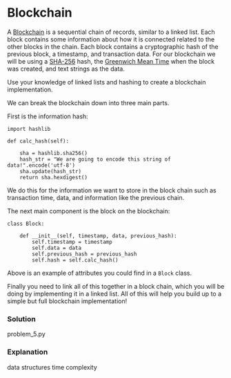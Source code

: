 # Blockchain

A [Blockchain](https://en.wikipedia.org/wiki/Blockchain) is a sequential chain of records, similar to a linked list. Each block contains some information about how it is connected related to the other blocks in the chain. Each block contains a cryptographic hash of the previous block, a timestamp, and transaction data. For our blockchain we will be using a [SHA-256](https://en.wikipedia.org/wiki/SHA-2) hash, the [Greenwich Mean Time](https://en.wikipedia.org/wiki/Greenwich_Mean_Time) when the block was created, and text strings as the data.

Use your knowledge of linked lists and hashing to create a blockchain implementation.

We can break the blockchain down into three main parts.

First is the information hash:

```
import hashlib

def calc_hash(self):

    sha = hashlib.sha256()
    hash_str = "We are going to encode this string of data!".encode('utf-8')
    sha.update(hash_str)
    return sha.hexdigest()

```
We do this for the information we want to store in the block chain such as transaction time, data, and information like the previous chain.

The next main component is the block on the blockchain:

```
class Block:

    def __init__(self, timestamp, data, previous_hash):
        self.timestamp = timestamp
        self.data = data
        self.previous_hash = previous_hash
        self.hash = self.calc_hash()

```
Above is an example of attributes you could find in a `Block` class.

Finally you need to link all of this together in a block chain, which you will be doing by implementing it in a linked list. All of this will help you build up to a simple but full blockchain implementation!

### Solution

problem_5.py

### Explanation

data structures
time complexity
